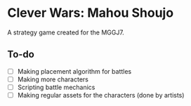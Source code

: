 # Clever Wars: Mahou Shoujo
A strategy game created for the MGGJ7.

## To-do

- [ ] Making placement algorithm for battles
- [ ] Making more characters
- [ ] Scripting battle mechanics
- [ ] Making regular assets for the characters (done by artists)